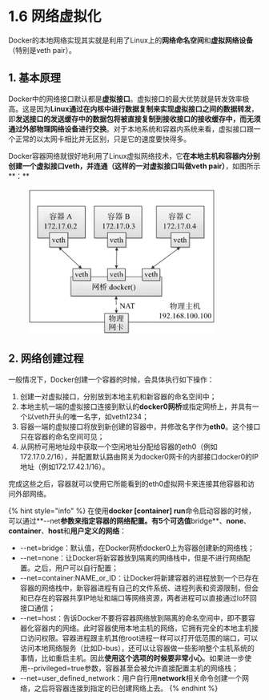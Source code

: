 # 1.6 网络虚拟化

Docker的本地网络实现其实就是利用了Linux上的**网络命名空间**和**虚拟网络设备**（特别是veth pair）。

## 1. 基本原理

Docker中的网络接口默认都是**虚拟接口**。虚拟接口的最大优势就是转发效率极高。这是因为**Linux通过在内核中进行数据复制来实现虚拟接口之间的数据转发**，即**发送接口的发送缓存中的数据包将被直接复制到接收接口的接收缓存中，而无须通过外部物理网络设备进行交换**。对于本地系统和容器内系统来看，虚拟接口跟一个正常的以太网卡相比并无区别，只是它的速度要快得多。

Docker容器网络就很好地利用了Linux虚拟网络技术，它**在本地主机和容器内分别创建一个虚拟接口veth，并连通（这样的一对虚拟接口叫做veth pair）**，如图所示**：**

<figure><img src="../../.gitbook/assets/epub_23229217_134.jpg" alt="" width="375"><figcaption></figcaption></figure>

## 2. 网络创建过程

一般情况下，Docker创建一个容器的时候，会具体执行如下操作：

1. 创建一对虚拟接口，分别放到本地主机和新容器的命名空间中；
2. 本地主机一端的虚拟接口连接到默认的**docker0网桥**或指定网桥上，并具有一个以veth开头的唯一名字，如veth1234；
3. 容器一端的虚拟接口将放到新创建的容器中，并修改名字作为**eth0**。这个接口只在容器的命名空间可见；
4. 从网桥可用地址段中获取一个空闲地址分配给容器的eth0（例如172.17.0.2/16），并配置默认路由网关为docker0网卡的内部接口docker0的IP地址（例如172.17.42.1/16）。

完成这些之后，容器就可以使用它所能看到的eth0虚拟网卡来连接其他容器和访问外部网络。

{% hint style="info" %}
在使用**docker \[container] run**命令启动容器的时候，可以通过**--net**参数来指定容器的网络配置。有5个可选值**bridge**、**none**、**container**、**host**和**用户定义的网络**：

* \--net=bridge：默认值，在Docker网桥docker0上为容器创建新的网络栈；
* \--net=none：让Docker将新容器放到隔离的网络栈中，但是不进行网络配置。之后，用户可以自行配置；
* \--net=container:NAME\_or\_ID：让Docker将新建容器的进程放到一个已存在容器的网络栈中，新容器进程有自己的文件系统、进程列表和资源限制，但会和已存在的容器共享IP地址和端口等网络资源，两者进程可以直接通过lo环回接口通信；
* \--net=host：告诉Docker不要将容器网络放到隔离的命名空间中，即不要容器化容器内的网络。此时容器使用本地主机的网络，它拥有完全的本地主机接口访问权限。容器进程跟主机其他root进程一样可以打开低范围的端口，可以访问本地网络服务（比如D-bus），还可以让容器做一些影响整个主机系统的事情，比如重启主机。因此**使用这个选项的时候要非常小心**。如果进一步使用--privileged=true参数，容器甚至会被允许直接配置主机的网络栈；
* \--net=user\_defined\_network：用户自行用**network**相关命令创建一个网络，之后将容器连接到指定的已创建网络上去。
{% endhint %}
